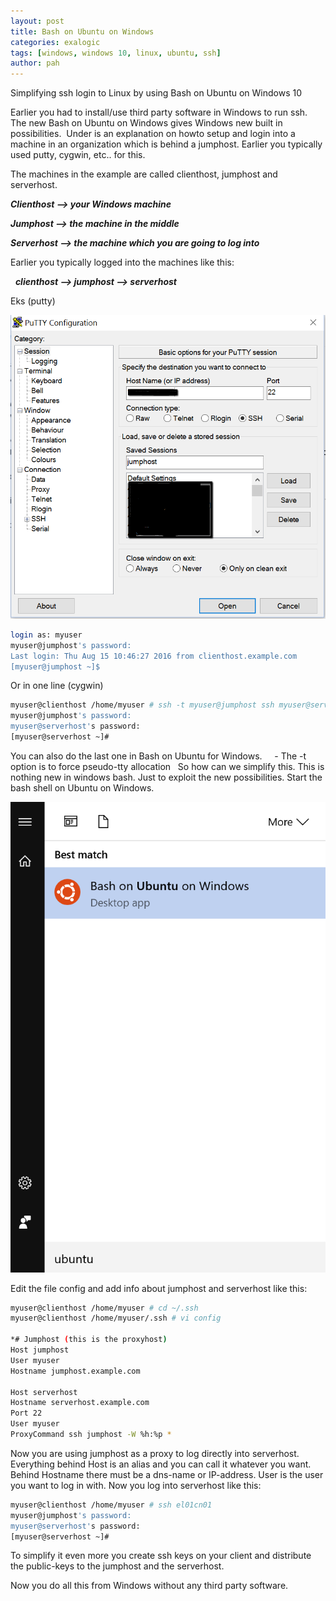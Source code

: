 ```yaml
---
layout: post
title: Bash on Ubuntu on Windows
categories: exalogic
tags: [windows, windows 10, linux, ubuntu, ssh]
author: pah
---
```


Simplifying ssh login to Linux by using Bash on Ubuntu on Windows 10

Earlier you had to install/use third party software in Windows to run ssh. The new Bash on Ubuntu on Windows gives Windows new built in possibilities.  Under is an explanation on howto setup and login into a machine in an organization which is behind a jumphost. Earlier you typically used putty, cygwin, etc.. for this.
 

The machines in the example are called clienthost, jumphost and serverhost.


**_Clienthost --> your Windows machine_**

**_Jumphost   --> the machine in the middle_**

**_Serverhost --> the machine which you are going to log into_**



Earlier you typically logged into the machines like this:

 
**_clienthost --> jumphost --> serverhost_**

Eks (putty)

![](/images/2016-08-15-Bash_on_Ubuntu_on_Windows/putty_ssh_01.png)


```bash
login as: myuser
myuser@jumphost's password:
Last login: Thu Aug 15 10:46:27 2016 from clienthost.example.com
[myuser@jumphost ~]$ 

```

Or in one line (cygwin)

```bash
myuser@clienthost /home/myuser # ssh -t myuser@jumphost ssh myuser@serverhost
myuser@jumphost's password:
myuser@serverhost's password:
[myuser@serverhost ~]# 

```

You can also do the last one in Bash on Ubuntu for Windows.
 
  - The -t option is to force pseudo-tty allocation
 
So how can we simplify this. This is nothing new in windows bash. Just to exploit the new possibilities. Start the bash shell on Ubuntu on Windows.

![](/images/2016-08-15-Bash_on_Ubuntu_on_Windows/bash_ssh_01.png)

Edit the file config and add info about jumphost and serverhost like this:

```bash
myuser@clienthost /home/myuser # cd ~/.ssh
myuser@clienthost /home/myuser/.ssh # vi config

*# Jumphost (this is the proxyhost)
Host jumphost
User myuser
Hostname jumphost.example.com
 
Host serverhost
Hostname serverhost.example.com
Port 22
User myuser
ProxyCommand ssh jumphost -W %h:%p *

```

Now you are using jumphost as a proxy to log directly into serverhost. Everything behind Host is an alias and you can call it whatever you want. Behind Hostname there must be a dns-name or IP-address. User is the user you want to log in with. Now you log into serverhost like this:

```bash
myuser@clienthost /home/myuser # ssh el01cn01
myuser@jumphost's password:
myuser@serverhost's password:
[myuser@serverhost ~]#

```

To simplify it even more you create ssh keys on your client and distribute the public-keys to the jumphost and the serverhost. 

Now you do all this from Windows without any third party software.



